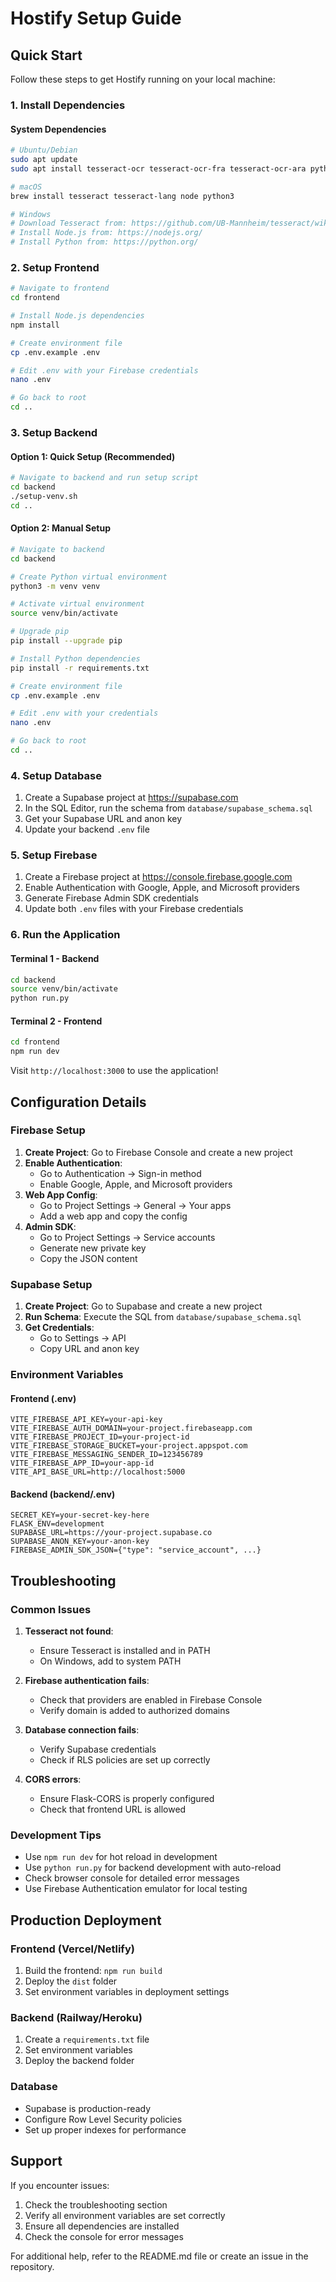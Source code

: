 # Hostify Setup Guide

## Quick Start

Follow these steps to get Hostify running on your local machine:

### 1. Install Dependencies

#### System Dependencies
```bash
# Ubuntu/Debian
sudo apt update
sudo apt install tesseract-ocr tesseract-ocr-fra tesseract-ocr-ara python3-pip nodejs npm

# macOS
brew install tesseract tesseract-lang node python3

# Windows
# Download Tesseract from: https://github.com/UB-Mannheim/tesseract/wiki
# Install Node.js from: https://nodejs.org/
# Install Python from: https://python.org/
```

### 2. Setup Frontend

```bash
# Navigate to frontend
cd frontend

# Install Node.js dependencies
npm install

# Create environment file
cp .env.example .env

# Edit .env with your Firebase credentials
nano .env

# Go back to root
cd ..
```

### 3. Setup Backend

#### Option 1: Quick Setup (Recommended)
```bash
# Navigate to backend and run setup script
cd backend
./setup-venv.sh
cd ..
```

#### Option 2: Manual Setup
```bash
# Navigate to backend
cd backend

# Create Python virtual environment
python3 -m venv venv

# Activate virtual environment
source venv/bin/activate

# Upgrade pip
pip install --upgrade pip

# Install Python dependencies
pip install -r requirements.txt

# Create environment file
cp .env.example .env

# Edit .env with your credentials
nano .env

# Go back to root
cd ..
```

### 4. Setup Database

1. Create a Supabase project at https://supabase.com
2. In the SQL Editor, run the schema from `database/supabase_schema.sql`
3. Get your Supabase URL and anon key
4. Update your backend `.env` file

### 5. Setup Firebase

1. Create a Firebase project at https://console.firebase.google.com
2. Enable Authentication with Google, Apple, and Microsoft providers
3. Generate Firebase Admin SDK credentials
4. Update both `.env` files with your Firebase credentials

### 6. Run the Application

#### Terminal 1 - Backend
```bash
cd backend
source venv/bin/activate
python run.py
```

#### Terminal 2 - Frontend
```bash
cd frontend
npm run dev
```

Visit `http://localhost:3000` to use the application!

## Configuration Details

### Firebase Setup

1. **Create Project**: Go to Firebase Console and create a new project
2. **Enable Authentication**: 
   - Go to Authentication → Sign-in method
   - Enable Google, Apple, and Microsoft providers
3. **Web App Config**:
   - Go to Project Settings → General → Your apps
   - Add a web app and copy the config
4. **Admin SDK**:
   - Go to Project Settings → Service accounts
   - Generate new private key
   - Copy the JSON content

### Supabase Setup

1. **Create Project**: Go to Supabase and create a new project
2. **Run Schema**: Execute the SQL from `database/supabase_schema.sql`
3. **Get Credentials**: 
   - Go to Settings → API
   - Copy URL and anon key

### Environment Variables

#### Frontend (.env)
```env
VITE_FIREBASE_API_KEY=your-api-key
VITE_FIREBASE_AUTH_DOMAIN=your-project.firebaseapp.com
VITE_FIREBASE_PROJECT_ID=your-project-id
VITE_FIREBASE_STORAGE_BUCKET=your-project.appspot.com
VITE_FIREBASE_MESSAGING_SENDER_ID=123456789
VITE_FIREBASE_APP_ID=your-app-id
VITE_API_BASE_URL=http://localhost:5000
```

#### Backend (backend/.env)
```env
SECRET_KEY=your-secret-key-here
FLASK_ENV=development
SUPABASE_URL=https://your-project.supabase.co
SUPABASE_ANON_KEY=your-anon-key
FIREBASE_ADMIN_SDK_JSON={"type": "service_account", ...}
```

## Troubleshooting

### Common Issues

1. **Tesseract not found**:
   - Ensure Tesseract is installed and in PATH
   - On Windows, add to system PATH

2. **Firebase authentication fails**:
   - Check that providers are enabled in Firebase Console
   - Verify domain is added to authorized domains

3. **Database connection fails**:
   - Verify Supabase credentials
   - Check if RLS policies are set up correctly

4. **CORS errors**:
   - Ensure Flask-CORS is properly configured
   - Check that frontend URL is allowed

### Development Tips

- Use `npm run dev` for hot reload in development
- Use `python run.py` for backend development with auto-reload
- Check browser console for detailed error messages
- Use Firebase Authentication emulator for local testing

## Production Deployment

### Frontend (Vercel/Netlify)

1. Build the frontend: `npm run build`
2. Deploy the `dist` folder
3. Set environment variables in deployment settings

### Backend (Railway/Heroku)

1. Create a `requirements.txt` file
2. Set environment variables
3. Deploy the backend folder

### Database

- Supabase is production-ready
- Configure Row Level Security policies
- Set up proper indexes for performance

## Support

If you encounter issues:

1. Check the troubleshooting section
2. Verify all environment variables are set correctly
3. Ensure all dependencies are installed
4. Check the console for error messages

For additional help, refer to the README.md file or create an issue in the repository. 